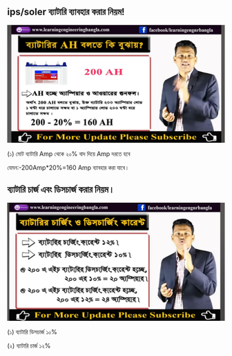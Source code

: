 ## ips/soler ব্যাটারি ব্যাবহার করার নিয়ম! 

<!--[profile](./r.jpg)-->
<img src="r.jpg" width="600"/>

(১) মোট ব্যাটারি Amp থেকে ২০% বাদ দিয়ে Amp দরতে হবে
 
 যেমন:-200Amp*20%=160 Amp ব্যাবহার করা যাবে। 

## ব্যাটারি চার্জ এবং ডিসচার্জ করার নিয়ম।

<!--[profile](./r2.jpg)-->
<img src="r2.jpg" width="600"/>

(১) ব্যাটারি ডিসচার্জ ১০%

(২) ব্যাটারি চার্জ ১২% 


